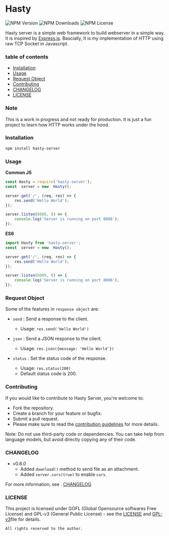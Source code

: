 # Hasty

![NPM Version](https://img.shields.io/npm/v/hasty-server)
![NPM Downloads](https://img.shields.io/npm/d18m/hasty-server)
![NPM License](https://img.shields.io/npm/l/hasty-server)

Hasty server is a simple web framework to build webserver in a simple way. It is inspired by [Express.js](https://expressjs.com/).
Bascially, It is my implementation of HTTP using raw TCP Socket in Javascript.

### table of contents

- [Installation](#installation)
- [Usage](#usage)
- [Request Object](#request-object)
- [Contributing](#contributing)
- [CHANGELOG](CHANGELOG.md)
- [LICENSE](LICENSE.md)

### Note

This is a work in progress and not ready for production. It is just a fun project to learn how HTTP works under the hood.

### Installation

```bash
npm install hasty-server
```

### Usage

**Common JS**

```Javascript
const Hasty = require('hasty-server');
const  server = new  Hasty();

server.get('/', (req, res) => {
    res.send('Hello World');
});

server.listen(8080, () => {
    console.log('Server is running on port 8080');
});
```

**ES6**

```Javascript
import Hasty from 'hasty-server';
const  server = new  Hasty();

server.get('/', (req, res) => {
    res.send('Hello World');
});

server.listen(8080, () => {
    console.log('Server is running on port 8080');
});
```

### Request Object

Some of the features in `response object` are:

- `send` : Send a response to the client.

  - Usage: `res.send('Hello World')`

- `json` : Send a JSON response to the client.

  - Usage: `res.json({message: 'Hello World'})`

- `status` : Set the status code of the response.
  - Usage: `res.status(200)`
  - Default status code is 200.

### Contributing

If you would like to contribute to Hasty Server, you're welcome to:

- Fork the repository.
- Create a branch for your feature or bugfix.
- Submit a pull request.
- Please make sure to read the [contribution guidelines](CONTRIBUTING.md) for more details.

Note: Do not use third-party code or dependencies. You can take help from language models, but avoid directly copying any of their code.

### CHANGELOG

- v0.8.0
  - Added `download()` method to send file as an attachment.
  - Added `server.cors(true)` to enable `cors`.

For more information, see .
[CHANGELOG](CHANGELOG.md)

### LICENSE

This project is licensed under GOFL (Global Opensource softwares Free License) and GPL-v3 (General Public License) - see the [LICENSE](LICENSE.md) and [GPL-v3](GPLV3.md)file for details.

```
All rights reserved to the author.
```
